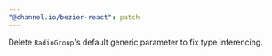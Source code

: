 ```yaml
---
"@channel.io/bezier-react": patch
---
```


Delete `RadioGroup`'s default generic parameter to fix type inferencing.
